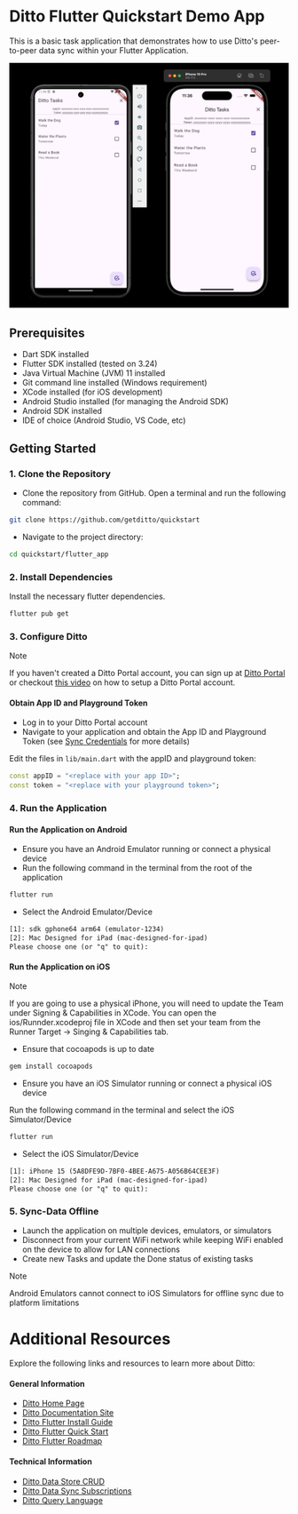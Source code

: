 # Ditto Flutter Quickstart Demo App

This is a basic task application that demonstrates how to use Ditto's peer-to-peer data sync within your Flutter Application.

![alt text](image.png)

## Prerequisites

- Dart SDK installed
- Flutter SDK installed (tested on 3.24)
- Java Virtual Machine (JVM) 11 installed 
- Git command line installed (Windows requirement)
- XCode installed (for iOS development)
- Android Studio installed (for managing the Android SDK)
- Android SDK installed
- IDE of choice (Android Studio, VS Code, etc)

## Getting Started

### 1. Clone the Repository

- Clone the repository from GitHub. Open a terminal and run the following command:

```bash
git clone https://github.com/getditto/quickstart
```

- Navigate to the project directory:

```bash
cd quickstart/flutter_app
```

### 2. Install Dependencies

Install the necessary flutter dependencies.

```bash
flutter pub get
```

### 3. Configure Ditto
> [!NOTE] 
>If you haven't created a Ditto Portal account, you can sign up at [Ditto Portal](https://portal.ditto.live) or checkout [this video](https://www.youtube.com/watch?v=1aLiDkgl0Dc) on how to setup a Ditto Portal account.
>

#### Obtain App ID and Playground Token

- Log in to your Ditto Portal account
- Navigate to your application and obtain the App ID and Playground Token (see [Sync Credentials](https://docs.ditto.live/get-started/sync-credentials)
 for more details)

Edit the files in `lib/main.dart` with the appID and playground token:

```dart
const appID = "<replace with your app ID>";
const token = "<replace with your playground token>";
```


### 4. Run the Application

#### Run the Application on Android

- Ensure you have an Android Emulator running or connect a physical device
- Run the following command in the terminal from the root of the application

```bash
flutter run
```

- Select the Android Emulator/Device

```text
[1]: sdk gphone64 arm64 (emulator-1234)
[2]: Mac Designed for iPad (mac-designed-for-ipad)
Please choose one (or "q" to quit):
```


#### Run the Application on iOS

> [!NOTE]
> If you are going to use a physical iPhone, you will need to update the Team under Signing & Capabilities in XCode.  You can open the ios/Runnder.xcodeproj file in XCode and then set your team from the Runner Target -> Singing & Capabilities tab.
>

- Ensure that cocoapods is up to date

```bash
gem install cocoapods
```

- Ensure you have an iOS Simulator running or connect a physical iOS device
 
Run the following command in the terminal and select the iOS Simulator/Device

```bash
flutter run
```
- Select the iOS Simulator/Device

```text
[1]: iPhone 15 (5A8DFE9D-7BF0-4BEE-A675-A056B64CEE3F)
[2]: Mac Designed for iPad (mac-designed-for-ipad)
Please choose one (or "q" to quit):
```

### 5. Sync-Data Offline

- Launch the application on multiple devices, emulators, or simulators
- Disconnect from your current WiFi network while keeping WiFi enabled on the device to allow for LAN connections
- Create new Tasks and update the Done status of existing tasks

> [!NOTE]
>Android Emulators cannot connect to iOS Simulators for offline sync due to platform limitations
>

# Additional Resources

Explore the following links and resources to learn more about Ditto:

#### General Information

- [Ditto Home Page](https://ditto.live)
- [Ditto Documentation Site](https://docs.ditto.live)
- [Ditto Flutter Install Guide](https://docs.ditto.live/flutter/installation)
- [Ditto Flutter Quick Start](https://docs.ditto.live/flutter/installation)
- [Ditto Flutter Roadmap](https://docs.ditto.live/flutter/roadmap)

#### Technical Information
- [Ditto Data Store CRUD](https://docs.ditto.live/crud/create)
- [Ditto Data Sync Subscriptions](https://docs.ditto.live/sync/subscriptions-management)
- [Ditto Query Language](https://docs.ditto.live/dql)
